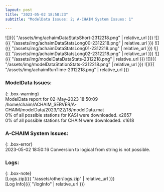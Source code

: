```yaml
---
layout: post
title: "2023-05-02 18:50:23"
subtitle: "ModelData Issues: 2; A-CHAIM System Issues: 1"

---
```


![]({{ "/assets/img/achaimDataStatsShort-2312218.png" | relative_url }})
![]({{ "/assets/img/achaimDataStatsLong00-2312218.png" | relative_url }})
![]({{ "/assets/img/achaimDataStatsLong01-2312218.png" | relative_url }})
![]({{ "/assets/img/achaimDataStatsLong02-2312218.png" | relative_url }})
![]({{ "/assets/img/modelDataDataStats-2312218.png" | relative_url }})
![]({{ "/assets/img/modelDataStationStats-2312218.png" | relative_url }})
![]({{ "/assets/img/achaimRunTime-2312218.png" | relative_url }})


### ModelData Issues:  
  
{: .box-warning}  
 ModelData report for 02-May-2023 18:50:09   
 /home/chaim/ACHAIM_SERVER/A-CHAIM/modelData/2023/122/18/modelData.mat   
 0% of all possible stations for KASI were downloaded. x2657   
 0% of all possible stations for CHAIN were downloaded. x1618   
  
### A-CHAIM System Issues:  
  
{: .box-error}  
2023-05-02 18:50:16 Conversion to logical from string is not possible.  

### Logs:  
  
{: .box-note}  
[Logs.zip]({{ "/assets/other/logs.zip" | relative_url }})  
[Log Info]({{ "/logInfo" | relative_url }})  
